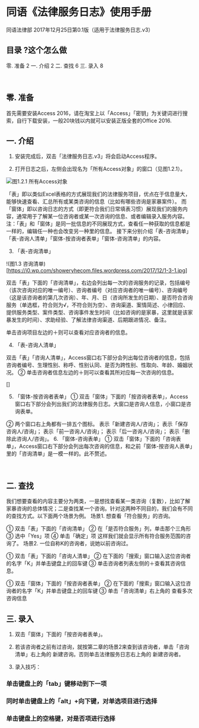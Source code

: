# 同语《法律服务日志》使用手册

同语法律部
2017年12月25日第0.1版（适用于法律服务日志.v3）

## 目录 ?这个怎么做
零.	准备	2
一.	介绍	2
二.	查找	6
三.	录入	8

 
## 零.	准备
首先需要安装Access 2016，请在淘宝上以「Access」「密钥」为关键词进行搜索，自行下载安装，一般20块钱以内就可以安装正版全套的Office 2016.


## 一.	介绍
1. 安装完成后，双击「法律服务日志.v3」将会启动Access程序。
 
2. 打开日志之后，左侧会出现名为「所有Access对象」的窗口（见图1.2.1）。
 
![图1.2.1 所有Access对象](https://i2.wp.com/showeryhecom.files.wordpress.com/2017/12/e5afb9e8b1a1.jpg)

「表」即以类似Excel表格的方式展现我们的法律服务项目，优点在于信息量大，能够快速查看、汇总所有或某类咨询的信息（比如有哪些咨询是家暴案件）。
而「窗体」即以咨询日志的方式（即更符合我们日常填表习惯）展现我们的服务内容，通常用于了解某一位咨询者或某一次咨询的信息、或者编辑录入服务内容。
注：「表」和「窗体」是同一批信息的不同展现方式，查看任一种获取的信息都是一样的，编辑任一种也会改变另一种里的信息。
接下来分别介绍「表-咨询清单」「表-咨询人清单」「窗体-按咨询者表单」「窗体-咨询清单」的内容。

3.	「表-咨询清单」

!(图1.3 咨询清单)[https://i0.wp.com/showeryhecom.files.wordpress.com/2017/12/1-3-1.jpg]

双击「表」下面的「咨询清单」，右边会列出每一次的咨询服务的记录，包括编号（该次咨询对应的唯一编号）、咨询者编号（对应咨询者的唯一编号）、咨询编号（这是该咨询者的第几次咨询）、年、月、日（咨询所发生的日期）、是否符合咨询服务（单选框，符合则为√，不符合则为空）、咨询渠道、案情简述、小律回应、提供服务类型、案件类型、咨询事件发生时间（比如咨询的是家暴，这里就是该家暴发生的时间）、求助经验、了解法律咨询渠道、后期跟进情况、备注。

单击咨询项目左边的＋则可以查看对应咨询者的信息。

4.	「表-咨询人清单」


双击「表」「咨询人清单」，Access窗口右下部分会列出每位咨询者的信息，包括咨询者编号、生理性别、称呼、性别认同、是否为跨性别、性取向、年龄、婚姻状况。
②	单击咨询者信息左边的＋则可以查看其所对应每一次咨询的信息。

 []

5.	「窗体-按咨询者表单」
①	双击「窗体」下面的「按咨询者表单」，Access窗口右下部分会列出我们的法律服务日志。大窗口是咨询人信息，小窗口是咨询表单。
 
②	两个窗口右上角都有一排五个图标。
 表示「新建咨询人/咨询」； 表示「保存咨询人/咨询」； 表示「前一咨询人/咨询」； 表示「后一咨询人/咨询」； 表示「删除此咨询人/咨询」。
6.	「窗体-咨询表单」
①	双击「窗体」下面的「咨询表单」，Access窗口右下部分会列出每次咨询的信息，和之前「窗体-按咨询人表单」里的「咨询清单」是一模一样的。此不赘述。

 
## 二.	查找
我们想要查看的内容主要分为两类，一是想找查看某一类咨询（复数），比如了解家暴咨询的总体情况；二是查找某一个咨询。针对这两种不同目的，我们会有不同的查找方式。以下面两个场景为例。
场景1.		想查看「符合服务」的咨询。
 
①	双击「表」下面的「咨询清单」
②	在「是否符合服务」列，单击那个三角形
③	选中「Yes」项
④	单击「确定」项
这样我们就会显示所有符合服务范围的咨询了。
场景2.		一位自称K的咨询者，说她以前咨询过。
 
①	双击「表」下面的「咨询人清单」
②	在下面的「搜索」窗口输入这位咨询者的名字「K」并单击键盘上的回车键
③	单击咨询者列表左侧的＋查看其咨询信息。
 
①	双击「窗体」下面的「按咨询者表单」
②	在下面的「搜索」窗口输入这位咨询者的名字「K」并单击键盘上的回车键
③	单击「咨询清单」右上角的 查看多次咨询信息 

## 三.	录入
1.	双击「窗体」下面的「按咨询者表单」。
 
2.	若该咨询者之前有过咨询，就按第二章的场景2来查到该咨询者，单击「咨询清单」右上角的 新建咨询。否则单击法律服务日志右上角的 新建咨询者。
3.	录入技巧：
###	单击键盘上的「tab」键移动到下一项
###	同时单击键盘上的「alt」+向下键，对单选项目进行选择
###	单击键盘上的空格键，对是否项进行选择
 
